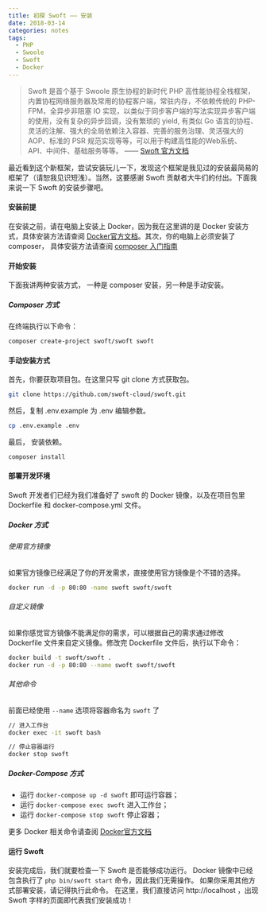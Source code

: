```yaml
---
title: 初探 Swoft —— 安装
date: 2018-03-14
categories: notes
tags:
  - PHP
  - Swoole
  - Swoft
  - Docker
---
```


> Swoft 是首个基于 Swoole 原生协程的新时代 PHP 高性能协程全栈框架，内置协程网络服务器及常用的协程客户端，常驻内存，不依赖传统的 PHP-FPM，全异步非阻塞 IO 实现，以类似于同步客户端的写法实现异步客户端的使用，没有复杂的异步回调，没有繁琐的 yield, 有类似 Go 语言的协程、灵活的注解、强大的全局依赖注入容器、完善的服务治理、灵活强大的 AOP、标准的 PSR 规范实现等等，可以用于构建高性能的Web系统、API、中间件、基础服务等等。 —— [Swoft 官方文档](https://doc.swoft.org/)

<!-- more -->
最近看到这个新框架，尝试安装玩儿一下，发现这个框架是我见过的安装最简易的框架了（请恕我见识短浅）。当然，这要感谢 Swoft 贡献者大牛们的付出。下面我来说一下 Swoft 的安装步骤吧。
#### 安装前提
在安装之前，请在电脑上安装上 Docker，因为我在这里讲的是 Docker 安装方式，具体安装方法请查阅 [Docker官方文档](https://docs.docker.com/)。其次，你的电脑上必须安装了 composer，  具体安装方法请查阅 [composer 入门指南](http://docs.phpcomposer.com/00-intro.html)
#### 开始安装
下面我讲两种安装方式， 一种是 composer 安装，另一种是手动安装。
##### Composer 方式
在终端执行以下命令：
``` bash
composer create-project swoft/swoft swoft
```
#### 手动安装方式
首先，你要获取项目包。在这里只写 git clone 方式获取包。
``` bash
git clone https://github.com/swoft-cloud/swoft.git
```
然后，复制 .env.example 为 .env 编辑参数。
``` bash
cp .env.example .env
```
最后， 安装依赖。
``` bash
composer install
```
#### 部署开发环境
Swoft 开发者们已经为我们准备好了 swoft 的 Docker 镜像，以及在项目包里 Dockerfile 和 docker-compose.yml 文件。
##### Docker 方式
###### 使用官方镜像
如果官方镜像已经满足了你的开发需求，直接使用官方镜像是个不错的选择。
``` bash
docker run -d -p 80:80 -name swoft swoft/swoft
```
###### 自定义镜像
如果你感觉官方镜像不能满足你的需求，可以根据自己的需求通过修改 Dockerfile 文件来自定义镜像。修改完 Dockerfile 文件后，执行以下命令：
``` bash
docker build -t swoft/swoft .
docker run -d -p 80:80 --name swoft swoft/swoft
```
###### 其他命令
前面已经使用 `--name` 选项将容器命名为 `swoft` 了
``` bash
// 进入工作台
docker exec -it swoft bash

// 停止容器运行
docker stop swoft
```
##### Docker-Compose 方式
* 运行 `docker-compose up -d swoft` 即可运行容器；
* 运行 `docker-compose exec swoft` 进入工作台；
* 运行 `docker-compose stop swoft` 停止容器；

更多 Docker 相关命令请查阅 [Docker官方文档](https://docs.docker.com/)
#### 运行 Swoft
 安装完成后，我们就要检查一下 Swoft 是否能够成功运行。 Docker 镜像中已经包含执行了 `php bin/swoft start` 命令，因此我们无需操作。
 如果你采用其他方式部署安装，请记得执行此命令。
 在这里，我们直接访问 http://localhost ，出现 Swoft 字样的页面即代表我们安装成功！
